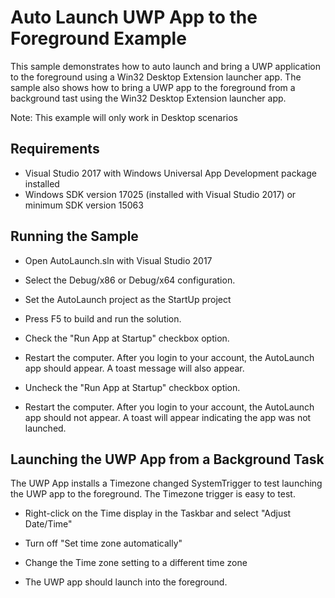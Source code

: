 # Auto Launch UWP App to the Foreground Example

This sample demonstrates how to auto launch and bring a UWP application to the foreground using a Win32 Desktop Extension launcher app.
The sample also shows how to bring a UWP app to the foreground from a background tast using the Win32 Desktop Extension launcher app.

Note: This example will only work in Desktop scenarios

## Requirements

* Visual Studio 2017 with Windows Universal App Development package installed
* Windows SDK version 17025 (installed with Visual Studio 2017) or minimum SDK version 15063

## Running the Sample

* Open AutoLaunch.sln with Visual Studio 2017

* Select the Debug/x86 or Debug/x64 configuration. 

* Set the AutoLaunch project as the StartUp project

* Press F5 to build and run the solution. 

* Check the "Run App at Startup" checkbox option.

* Restart the computer. After you login to your account, the AutoLaunch app should appear. A toast message will also appear.

* Uncheck the "Run App at Startup" checkbox option.

* Restart the computer. After you login to your account, the AutoLaunch app should not appear. A toast will appear indicating the app was not launched.

## Launching the UWP App from a Background Task

The UWP App installs a Timezone changed SystemTrigger to test launching the UWP app to the foreground. The Timezone trigger is easy to test.

* Right-click on the Time display in the Taskbar and select "Adjust Date/Time"

* Turn off "Set time zone automatically"

* Change the Time zone setting to a different time zone

* The UWP app should launch into the foreground.

